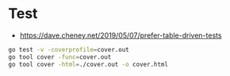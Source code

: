 # Test
- https://dave.cheney.net/2019/05/07/prefer-table-driven-tests
```bash
go test -v -coverprofile=cover.out
go tool cover -func=cover.out
go tool cover -html=./cover.out -o cover.html
```
